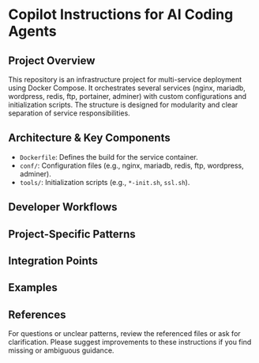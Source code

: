 # Copilot Instructions for AI Coding Agents

## Project Overview
This repository is an infrastructure project for multi-service deployment using Docker Compose. It orchestrates several services (nginx, mariadb, wordpress, redis, ftp, portainer, adminer) with custom configurations and initialization scripts. The structure is designed for modularity and clear separation of service responsibilities.

## Architecture & Key Components
  - `Dockerfile`: Defines the build for the service container.
  - `conf/`: Configuration files (e.g., nginx, mariadb, redis, ftp, wordpress, adminer).
  - `tools/`: Initialization scripts (e.g., `*-init.sh`, `ssl.sh`).

## Developer Workflows

## Project-Specific Patterns

## Integration Points

## Examples

## References

For questions or unclear patterns, review the referenced files or ask for clarification. Please suggest improvements to these instructions if you find missing or ambiguous guidance.
